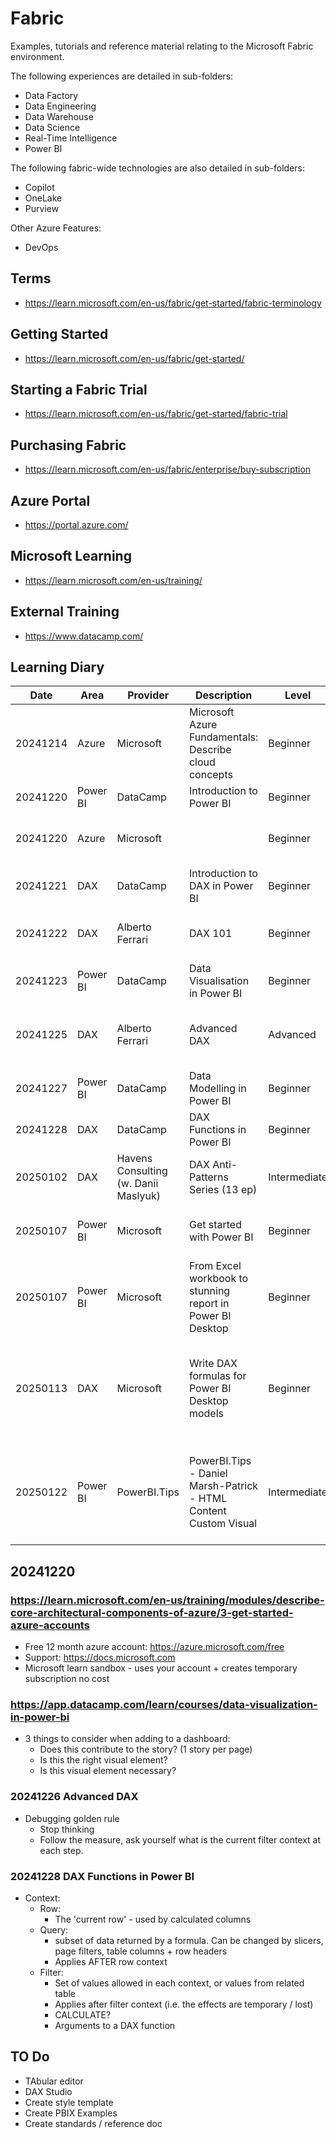 # Fabric
Examples, tutorials and reference material relating to the Microsoft Fabric environment.

The following experiences are detailed in sub-folders:
- Data Factory
- Data Engineering
- Data Warehouse
- Data Science
- Real-Time Intelligence
- Power BI

The following fabric-wide technologies are also detailed in sub-folders:
- Copilot
- OneLake
- Purview

Other Azure Features:
- DevOps
  

## Terms
- https://learn.microsoft.com/en-us/fabric/get-started/fabric-terminology

## Getting Started
- https://learn.microsoft.com/en-us/fabric/get-started/

## Starting a Fabric Trial
- https://learn.microsoft.com/en-us/fabric/get-started/fabric-trial

## Purchasing Fabric
- https://learn.microsoft.com/en-us/fabric/enterprise/buy-subscription

## Azure Portal
- https://portal.azure.com/

## Microsoft Learning
- https://learn.microsoft.com/en-us/training/

## External Training
- https://www.datacamp.com/

## Learning Diary

| Date     | Area     | Provider                             | Description                                                      | Level        | Duration  | Url                                                                                                                             | Status            | Rating | Comments                                                                |
| -------- | -------- | ------------------------------------ | ---------------------------------------------------------------- | ------------ | --------- | ------------------------------------------------------------------------------------------------------------------------------- | ----------------- | ------ | ----------------------------------------------------------------------- |
| 20241214 | Azure    | Microsoft                            | Microsoft Azure Fundamentals: Describe cloud concepts            | Beginner     | 1hr       | https://learn.microsoft.com/en-us/training/paths/microsoft-azure-fundamentals-describe-cloud-concepts/                          | Completed         | **     |                                                                         |
| 20241220 | Power BI | DataCamp                             | Introduction to Power BI                                         | Beginner     | 4hr       | https://app.datacamp.com/learn/courses/introduction-to-power-bi                                                                 | Completed         | ***    |                                                                         |
| 20241220 | Azure    | Microsoft                            |                                                                  | Beginner     | 1hr       | https://learn.microsoft.com/en-us/training/modules/describe-core-architectural-components-of-azure/3-get-started-azure-accounts | In Progress       |        |                                                                         |
| 20241221 | DAX      | DataCamp                             | Introduction to DAX in Power BI                                  | Beginner     | 3hr       | https://campus.datacamp.com/courses/introduction-to-dax-in-power-bi/getting-started-with-dax?ex=1                               | Completed         | ****   |                                                                         |
| 20241222 | DAX      | Alberto Ferrari                      | DAX 101                                                          | Beginner     | 2hr       | https://www.youtube.com/watch?v=klQAZLr5vxA                                                                                     | Completed         | *****  | Good explanation of DAX basics                                          |
| 20241223 | Power BI | DataCamp                             | Data Visualisation in Power BI                                   | Beginner     | 3hr       | https://app.datacamp.com/learn/courses/data-visualization-in-power-bi                                                           | Completed         | ***    |                                                                         |
| 20241225 | DAX      | Alberto Ferrari                      | Advanced DAX                                                     | Advanced     | 2hr       | https://www.youtube.com/watch?v=6ncHnWMEdic                                                                                     | Completed         | *****  | Good explanation of evaluation context                                  |
| 20241227 | Power BI | DataCamp                             | Data Modelling in Power BI                                       | Beginner     | 3hr       | https://app.datacamp.com/learn/courses/data-modeling-in-power-bi                                                                | Completed         | ***    |                                                                         |
| 20241228 | DAX      | DataCamp                             | DAX Functions in Power BI                                        | Beginner     | 3hr       | https://app.datacamp.com/learn/courses/dax-functions-in-power-bi                                                                | Completed         | **     |                                                                         |
| 20250102 | DAX      | Havens Consulting (w. Danii Maslyuk) | DAX Anti-Patterns Series (13 ep)                                 | Intermediate | 5hr       | https://www.youtube.com/playlist?list=PLzN99cpDw6oA4R_YAmkoJpq-g_Dl8i_rh                                                        | Completed (13/13) | ****   |                                                                         |
| 20250107 | Power BI | Microsoft                            | Get started with Power BI                                        | Beginner     | 1hr 30min | https://learn.microsoft.com/en-us/training/paths/get-started-power-bi/                                                          | Completed         | **     | Very basic tour - focus on consumers                                    |
| 20250107 | Power BI | Microsoft                            | From Excel workbook to stunning report in Power BI Desktop       | Beginner     | 20mins    | https://learn.microsoft.com/en-gb/power-bi/create-reports/desktop-excel-stunning-report                                         | Completed         | **     | Create a basic dashboard                                                |
| 20250113 | DAX      | Microsoft                            | Write DAX formulas for Power BI Desktop models                   | Beginner     | 27mins    | https://learn.microsoft.com/en-us/training/modules/dax-power-bi-write-formulas/?source=learn                                    | Completed         | *****  | Good clear intro to key DAX operators, functions and calculation types. |
| 20250122 | Power BI | PowerBI.Tips                         | PowerBI.Tips - Daniel Marsh-Patrick - HTML Content Custom Visual | Intermediate | 1hr 26m   | https://www.youtube.com/watch?v=gLyZukIpUg8                                                                                     | Completed         | ****   | Html Content - using images, hyperlinks, HTML content, SVG etc          |

## 20241220

### https://learn.microsoft.com/en-us/training/modules/describe-core-architectural-components-of-azure/3-get-started-azure-accounts
- Free 12 month azure account: https://azure.microsoft.com/free
- Support: https://docs.microsoft.com
- Microsoft learn sandbox - uses your account + creates temporary subscription no cost

### https://app.datacamp.com/learn/courses/data-visualization-in-power-bi
- 3 things to consider when adding to a dashboard:
  - Does this contribute to the story? (1 story per page)
  - Is this the right visual element?
  - Is this visual element necessary?

### 20241226 Advanced DAX
- Debugging golden rule
  - Stop thinking
  - Follow the measure, ask yourself what is the current filter context at each step.

### 20241228 DAX Functions in Power BI
- Context:
  - Row:
    - The 'current row' - used by calculated columns 
  - Query:
    - subset of data returned by a formula. Can be changed by slicers, page filters, table columns + row headers
    - Applies AFTER row context
  - Filter:
    - Set of values allowed in each context, or values from related table
    - Applies after filter context (i.e. the effects are temporary / lost)
    - CALCULATE?
    - Arguments to a DAX function

## TO Do
- TAbular editor
- DAX Studio
- Create style template
- Create PBIX Examples
- Create standards / reference doc